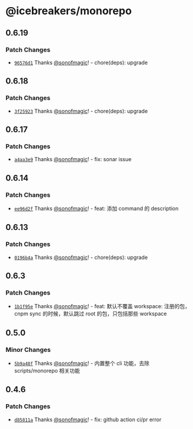 # @icebreakers/monorepo

## 0.6.19

### Patch Changes

- [`96576d1`](https://github.com/sonofmagic/monorepo-template/commit/96576d1b107066f7c46f2ab458dc2e4ea1a4f593) Thanks [@sonofmagic](https://github.com/sonofmagic)! - chore(deps): upgrade

## 0.6.18

### Patch Changes

- [`3f25923`](https://github.com/sonofmagic/monorepo-template/commit/3f259234ed2e2cdf0069ab647511fd29327b3d1e) Thanks [@sonofmagic](https://github.com/sonofmagic)! - chore(deps): upgrade

## 0.6.17

### Patch Changes

- [`a4aa3e9`](https://github.com/sonofmagic/monorepo-template/commit/a4aa3e9e201668bcc116e495f8fb5d90d9e59826) Thanks [@sonofmagic](https://github.com/sonofmagic)! - fix: sonar issue

## 0.6.14

### Patch Changes

- [`ee96d2f`](https://github.com/sonofmagic/monorepo-template/commit/ee96d2f76f1ea2bc8ff5b899e119f1a045ee8702) Thanks [@sonofmagic](https://github.com/sonofmagic)! - feat: 添加 command 的 description

## 0.6.13

### Patch Changes

- [`0196b4a`](https://github.com/sonofmagic/monorepo-template/commit/0196b4a79fd51577e6aadfeb0239c00a49b9fbb3) Thanks [@sonofmagic](https://github.com/sonofmagic)! - chore(deps): upgrade

## 0.6.3

### Patch Changes

- [`1b1f95e`](https://github.com/sonofmagic/monorepo-template/commit/1b1f95e6f67666b95c3844187a030a942e514ae1) Thanks [@sonofmagic](https://github.com/sonofmagic)! - feat: 默认不覆盖 workspace: 注册的包，cnpm sync 的时候，默认跳过 root 的包，只包括那些 workspace

## 0.5.0

### Minor Changes

- [`5b9a48f`](https://github.com/sonofmagic/monorepo-template/commit/5b9a48f0037aed5fc29520cbc91b5be59e647ee3) Thanks [@sonofmagic](https://github.com/sonofmagic)! - 内置整个 cli 功能，去除 scripts/monorepo 相关功能

## 0.4.6

### Patch Changes

- [`d85811a`](https://github.com/sonofmagic/monorepo-template/commit/d85811a60ef85df3beb2a2e0c9bdb332d1656e6a) Thanks [@sonofmagic](https://github.com/sonofmagic)! - fix: github action ci/pr error
